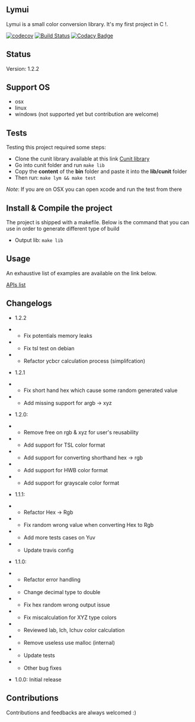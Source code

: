 ##  Lymui

Lymui is a small color conversion library. It's my first project in C !.

[![codecov](https://codecov.io/gh/MarcInthaamnouay/lymui/branch/master/graph/badge.svg)](https://codecov.io/gh/MarcInthaamnouay/lymui)
[![Build Status](https://dev.azure.com/androidgs2/lymui/_apis/build/status/MarcInthaamnouay.lymui?branchName=master)](https://dev.azure.com/androidgs2/lymui/_build/latest?definitionId=1&branchName=master)
[![Codacy Badge](https://api.codacy.com/project/badge/Grade/c443f9099d024a81b2c56b42edf0b147)](https://www.codacy.com/app/mintha/lymui?utm_source=github.com&amp;utm_medium=referral&amp;utm_content=MarcInthaamnouay/lymui&amp;utm_campaign=Badge_Grade)

## Status

Version: 1.2.2

## Support OS

- osx
- linux
- windows (not supported yet but contribution are welcome)

## Tests

Testing this project required some steps:

- Clone the cunit library available at this link [Cunit library](https://github.com/itzseven/cunit.git)
- Go into cunit folder and run ```make lib```
- Copy the **content** of the **bin** folder and paste it into the **lib/cunit** folder
- Then run: ```make lym && make test```

*Note*: If you are on OSX you can open xcode and run the test from there

## Install & Compile the project

The project is shipped with a makefile. Below is the command that you can use in order to generate different type of build

- Output lib: ```make lib```

## Usage

An exhaustive list of examples are available on the link below.

[APIs list](https://marcinthaamnouay.github.io/lymui/docs/)

## Changelogs

* 1.2.2
* * Fix potentials memory leaks
* * Fix tsl test on debian
* * Refactor ycbcr calculation process (simplifcation)

* 1.2.1
* * Fix short hand hex which cause some random generated value
* * Add missing support for argb -> xyz

* 1.2.0:
* * Remove free on rgb & xyz for user's reusability 
* * Add support for TSL color format
* * Add support for converting shorthand hex -> rgb
* * Add support for HWB color format
* * Add support for grayscale color format

* 1.1.1:
* * Refactor Hex -> Rgb
* * Fix random wrong value when converting Hex to Rgb
* * Add more tests cases on Yuv
* * Update travis config

* 1.1.0: 
* * Refactor error handling
* * Change decimal type to double
* * Fix hex random wrong output issue
* * Fix miscalculation for XYZ type colors
* * Reviewed lab, lch, lchuv color calculation
* * Remove useless use malloc (internal)
* * Update tests
* * Other bug fixes

* 1.0.0: Initial release

## Contributions

Contributions and feedbacks are always welcomed :)
